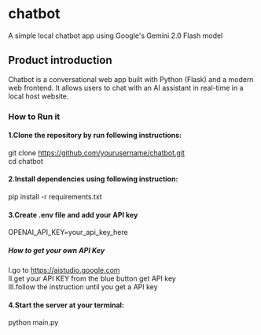 # chatbot
A simple local chatbot app using Google's Gemini 2.0 Flash model

## Product introduction
Chatbot is a conversational web app built with Python (Flask) and a modern web frontend. It allows users to chat with an AI assistant in real-time in a local host website.

### How to Run it
#### 1.Clone the repository by run following instructions:
git clone https://github.com/yourusername/chatbot.git  
cd chatbot

#### 2.Install dependencies using following instruction:
pip install -r requirements.txt

#### 3.Create .env file and add your API key
OPENAI_API_KEY=your_api_key_here

##### How to get your own API Key
I.go to https://aistudio.google.com  
II.get your API KEY from the blue button get API key  
III.follow the instruction until you get a API key

#### 4.Start the server at your terminal:
python main.py
